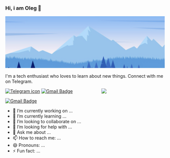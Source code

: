 ### Hi, i am Oleg 👋


![Header image](https://github.com/lego5621/lego5621/blob/main/Assets/156045.jpg?raw=true)

I'm a tech enthusiast who loves to learn about new things. Connect with me on Telegram.

<img align='right' src='https://media.giphy.com/media/bcKmIWkUMCjVm/giphy.gif' width='200"'>


[![Telegram icon](https://img.shields.io/badge/telegram-lego5621-blue?style=flat-square&logo=appveyor)](https://t.me/pako5621)
[![Gmail Badge](https://img.shields.io/badge/-lego5621@gmail.com-d14836?style=flat-square&logo=Gmail&logoColor=white&link=mailto:lego5621@gmail.com)](mailto:lego5621@gmail.com)

[![Gmail Badge](https://img.shields.io/badge/-lego5621@gmail.com-d14836?style=flat-square&logo=Gmail&logoColor=white&link=mailto:lego5621@gmail.com)](mailto:lego5621@gmail.com)

- 🔭 I’m currently working on ...
- 🌱 I’m currently learning ...
- 👯 I’m looking to collaborate on ...
- 🤔 I’m looking for help with ...
- 💬 Ask me about ...
- 📫 How to reach me: ...
- 😄 Pronouns: ...
- ⚡ Fun fact: ...

